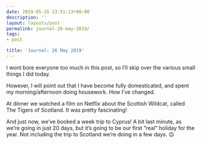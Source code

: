 ```yaml
---
date: 2019-05-26 23:51:13+00:00
description: ''
layout: layouts/post
permalink: journal-26-may-2019/
tags:
- post

title: 'Journal: 26 May 2019'
---
```


<p>I wont bore everyone too much in this post, so I’ll skip over the various small things I did today.</p>
<p>However, I will point out that I have become fully domesticated, and spent my morning/afternoon doing housework. How I’ve changed.</p>
<p>At dinner we watched a film on Netflix about the Scottish Wildcat, called The Tigers of Scotland. It was pretty fascinating!</p>
<p>And just now, we’ve booked a week trip to Cyprus! A bit last minute, as we’re going in just 20 days, but it’s going to be our first “real” holiday for the year. Not including the trip to Scotland we’re doing in a few days. 😉</p>
